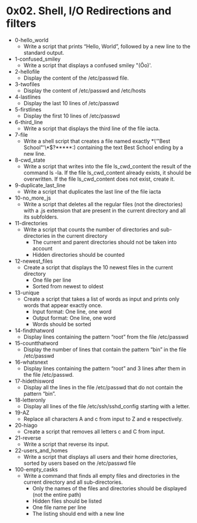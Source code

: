 # 0x02. Shell, I/O Redirections and filters
- 0-hello_world
	- Write a script that prints “Hello, World”, followed by a new line to the standard output.
- 1-confused_smiley
	- Write a script that displays a confused smiley "(Ôo)'.
- 2-hellofile
	- Display the content of the /etc/passwd file.
- 3-twofiles
	- Display the content of /etc/passwd and /etc/hosts
- 4-lastlines
	- Display the last 10 lines of /etc/passwd
- 5-firstlines
	- Display the first 10 lines of /etc/passwd
- 6-third_line
	- Write a script that displays the third line of the file iacta.
- 7-file
	- Write a shell script that creates a file named exactly \*\\'"Best School"\'\\*$\?\*\*\*\*\*:) containing the text Best School ending by a new line.
- 8-cwd_state
	- Write a script that writes into the file ls_cwd_content the result of the command ls -la. If the file ls_cwd_content already exists, it should be overwritten. If the file ls_cwd_content does not exist, create it.
- 9-duplicate_last_line
	- Write a script that duplicates the last line of the file iacta
- 10-no_more_js
	- Write a script that deletes all the regular files (not the directories) with a .js extension that are present in the current directory and all its subfolders.
- 11-directories
	- Write a script that counts the number of directories and sub-directories in the current directory
		- The current and parent directories should not be taken into account
		- Hidden directories should be counted
- 12-newest_files
	- Create a script that displays the 10 newest files in the current directory
		- One file per line
		- Sorted from newest to oldest
- 13-unique
	- Create a script that takes a list of words as input and prints only words that appear exactly once.
		- Input format: One line, one word
		- Output format: One line, one word
		- Words should be sorted
- 14-findthatword
	- Display lines containing the pattern “root” from the file /etc/passwd
- 15-countthatword
	- Display the number of lines that contain the pattern “bin” in the file /etc/passwd
- 16-whatsnext
	- Display lines containing the pattern “root” and 3 lines after them in the file /etc/passwd.
- 17-hidethisword
	- Display all the lines in the file /etc/passwd that do not contain the pattern “bin”.
- 18-letteronly
	- Display all lines of the file /etc/ssh/sshd_config starting with a letter.
- 19-AZ
	- Replace all characters A and c from input to Z and e respectively.
- 20-hiago
	- Create a script that removes all letters c and C from input.
- 21-reverse
	- Write a script that reverse its input.
- 22-users_and_homes
	- Write a script that displays all users and their home directories, sorted by users based on the /etc/passwd file
- 100-empty_casks
	- Write a command that finds all empty files and directories in the current directory and all sub-directories.
		- Only the names of the files and directories should be displayed (not the entire path)
		- Hidden files should be listed
		- One file name per line
		- The listing should end with a new line
